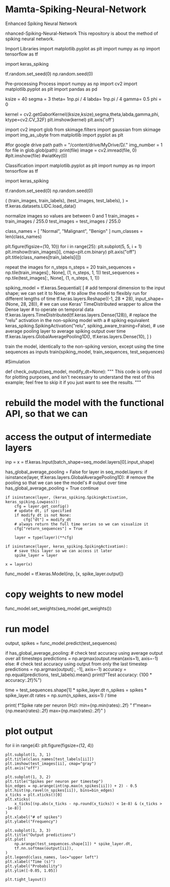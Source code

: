 # Mamta-Spiking-Neural-Network
Enhanced Spiking Neural Network


nhanced-Spiking-Neural-Network
This repository is about the method of spiking neural network.

Import Libraries
import matplotlib.pyplot as plt import numpy as np import tensorflow as tf

import keras_spiking

tf.random.set_seed(0) np.random.seed(0)

Pre-processing Process
import numpy as np import cv2 import matplotlib.pyplot as plt import pandas as pd

ksize = 40 segma = 3 theta= 1np.pi / 4 labda= 1np.pi / 4 gamma= 0.5 phi = 0

kernel = cv2.getGaborKernel((ksize,ksize),segma,theta,labda,gamma,phi, ktype=cv2.CV_32F) plt.imshow(kernel) plt.axis('off')

import cv2 import glob from skimage.filters import gaussian from skimage import img_as_ubyte from matplotlib import pyplot as plt

#for google drive path path = "/content/drive/MyDrive/D/." img_number = 1 for file in glob.glob(path): print(file) image = cv2.imread(file, 0) #plt.imshow(file) #wiatKey(0)

Classification
import matplotlib.pyplot as plt import numpy as np import tensorflow as tf

import keras_spiking

tf.random.set_seed(0) np.random.seed(0)

( (train_images, train_labels), (test_images, test_labels), ) = tf.keras.datasets.LIDC.load_data()

normalize images so values are between 0 and 1
train_images = train_images / 255.0 test_images = test_images / 255.0

class_names = [ "Normal", "Malignant", "Benign" ] num_classes = len(class_names)

plt.figure(figsize=(10, 10)) for i in range(25): plt.subplot(5, 5, i + 1) plt.imshow(train_images[i], cmap=plt.cm.binary) plt.axis("off") plt.title(class_names[train_labels[i]])

repeat the images for n_steps
n_steps = 20 train_sequences = np.tile(train_images[:, None], (1, n_steps, 1, 1)) test_sequences = np.tile(test_images[:, None], (1, n_steps, 1, 1))

spiking_model = tf.keras.Sequential( [ # add temporal dimension to the input shape; we can set it to None, # to allow the model to flexibly run for different lengths of time tf.keras.layers.Reshape((-1, 28 * 28), input_shape=(None, 28, 28)), # we can use Keras' TimeDistributed wrapper to allow the Dense layer # to operate on temporal data tf.keras.layers.TimeDistributed(tf.keras.layers.Dense(128)), # replace the "relu" activation in the non-spiking model with a # spiking equivalent keras_spiking.SpikingActivation("relu", spiking_aware_training=False), # use average pooling layer to average spiking output over time tf.keras.layers.GlobalAveragePooling1D(), tf.keras.layers.Dense(10), ] )

train the model, identically to the non-spiking version,
except using the time sequences as inputs
train(spiking_model, train_sequences, test_sequences)

#Simulation

def check_output(seq_model, modify_dt=None): """ This code is only used for plotting purposes, and isn't necessary to understand the rest of this example; feel free to skip it if you just want to see the results. """

# rebuild the model with the functional API, so that we can
# access the output of intermediate layers
inp = x = tf.keras.Input(batch_shape=seq_model.layers[0].input_shape)

has_global_average_pooling = False
for layer in seq_model.layers:
    if isinstance(layer, tf.keras.layers.GlobalAveragePooling1D):
        # remove the pooling so that we can see the model's
        # output over time
        has_global_average_pooling = True
        continue

    if isinstance(layer, (keras_spiking.SpikingActivation, keras_spiking.Lowpass)):
        cfg = layer.get_config()
        # update dt, if specified
        if modify_dt is not None:
            cfg["dt"] = modify_dt
        # always return the full time series so we can visualize it
        cfg["return_sequences"] = True

        layer = type(layer)(**cfg)

    if isinstance(layer, keras_spiking.SpikingActivation):
        # save this layer so we can access it later
        spike_layer = layer

    x = layer(x)

func_model = tf.keras.Model(inp, [x, spike_layer.output])

# copy weights to new model
func_model.set_weights(seq_model.get_weights())

# run model
output, spikes = func_model.predict(test_sequences)

if has_global_average_pooling:
    # check test accuracy using average output over all timesteps
    predictions = np.argmax(output.mean(axis=1), axis=-1)
else:
    # check test accuracy using output from only the last timestep
    predictions = np.argmax(output[:, -1], axis=-1)
accuracy = np.equal(predictions, test_labels).mean()
print(f"Test accuracy: {100 * accuracy:.2f}%")

time = test_sequences.shape[1] * spike_layer.dt
n_spikes = spikes * spike_layer.dt
rates = np.sum(n_spikes, axis=1) / time

print(
    f"Spike rate per neuron (Hz): min={np.min(rates):.2f} "
    f"mean={np.mean(rates):.2f} max={np.max(rates):.2f}"
)

# plot output
for ii in range(4):
    plt.figure(figsize=(12, 4))

    plt.subplot(1, 3, 1)
    plt.title(class_names[test_labels[ii]])
    plt.imshow(test_images[ii], cmap="gray")
    plt.axis("off")

    plt.subplot(1, 3, 2)
    plt.title("Spikes per neuron per timestep")
    bin_edges = np.arange(int(np.max(n_spikes[ii])) + 2) - 0.5
    plt.hist(np.ravel(n_spikes[ii]), bins=bin_edges)
    x_ticks = plt.xticks()[0]
    plt.xticks(
        x_ticks[(np.abs(x_ticks - np.round(x_ticks)) < 1e-8) & (x_ticks > -1e-8)]
    )
    plt.xlabel("# of spikes")
    plt.ylabel("Frequency")

    plt.subplot(1, 3, 3)
    plt.title("Output predictions")
    plt.plot(
        np.arange(test_sequences.shape[1]) * spike_layer.dt,
        tf.nn.softmax(output[ii]),
    )
    plt.legend(class_names, loc="upper left")
    plt.xlabel("Time (s)")
    plt.ylabel("Probability")
    plt.ylim([-0.05, 1.05])

    plt.tight_layout()

